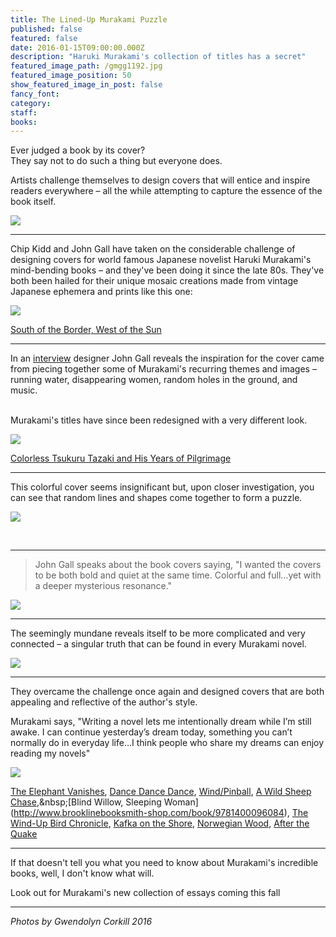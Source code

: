 ```yaml
---
title: The Lined-Up Murakami Puzzle
published: false
featured: false
date: 2016-01-15T09:00:00.000Z
description: "Haruki Murakami's collection of titles has a secret"
featured_image_path: /gmgg1192.jpg
featured_image_position: 50
show_featured_image_in_post: false
fancy_font:
category:
staff:
books:
---
```



Ever judged a book by its cover?
<br>They say not to do such a thing but everyone does.

Artists challenge themselves to design covers that will entice and inspire readers everywhere – all the while attempting to capture the essence of the book itself.&nbsp;

![](/uploads/versions/gmgg1286---x----3276-2184x---.jpg)

---

Chip Kidd and John Gall have taken on the considerable challenge of designing covers for world famous Japanese novelist Haruki Murakami's mind-bending books – and they've been doing it since the late 80s. They've both been hailed for their unique mosaic creations made from vintage Japanese ephemera and prints like this one:

![](/uploads/versions/gmgg1311---x----3114-2076x---.jpg)

[South of the Border, West of the Sun](http://www.brooklinebooksmith-shop.com/book/9780679767398)

---

In an [interview](http://www.harukimurakami.com/resource_category/q_and_a)&nbsp;designer John Gall reveals the inspiration for the cover came from piecing together some of Murakami's recurring themes and images – running water, disappearing women, random holes in the ground, and music.&nbsp;

<br>Murakami's titles have since been redesigned with a very different look.&nbsp;

![](/uploads/versions/gmgg1314---x----2166-1630x---.jpg)

[Colorless Tsukuru Tazaki and His Years of Pilgrimage](http://www.brooklinebooksmith-shop.com/book/9780679767398)

---

This colorful cover seems insignificant but, upon closer investigation, you can see that random lines and shapes come together to form a puzzle. &nbsp;

![](/uploads/versions/gmgg1142---x----2824-1883x---.jpg)

&nbsp;

---

> John Gall speaks about the book covers saying, "I wanted the covers to be both bold and quiet at the same time. Colorful and full…yet with a deeper mysterious resonance."

![](/uploads/versions/gmgg1190---x----1638-2457x---.jpg)

---

The seemingly mundane reveals itself to be more complicated and very connected – a singular truth that can be found in every Murakami novel. &nbsp;

![](/uploads/versions/gmgg1235---x----3276-2184x---.jpg)

---

They overcame the challenge once again and designed covers that are both appealing and reflective of the author's style.&nbsp;

Murakami says, "Writing a novel lets me intentionally dream while I’m still awake. I can continue yesterday’s dream today, something you can’t normally do in everyday life…I think people who share my dreams can enjoy reading my novels"

![](/uploads/versions/gmgg1202---x----2135-2755x---.jpg)

[The Elephant Vanishes](http://www.brooklinebooksmith-shop.com/book/9780679750536), [Dance Dance Dance](http://www.brooklinebooksmith-shop.com/book/9780679753797), [Wind/Pinball](http://www.brooklinebooksmith-shop.com/book/9780804170147),&nbsp;[A Wild Sheep Chase](http://www.brooklinebooksmith-shop.com/book/9780375718946,),&nbsp;[Blind Willow, Sleeping Woman](http://www.brooklinebooksmith-shop.com/book/9781400096084),&nbsp;[The Wind-Up Bird Chronicle](http://www.brooklinebooksmith-shop.com/book/9780679775430), [Kafka on the Shore](http://www.brooklinebooksmith-shop.com/book/9781400079278), [Norwegian Wood](http://www.brooklinebooksmith-shop.com/book/9780375704024), [After the Quake](http://www.brooklinebooksmith-shop.com/book/9780375713279)

---

If that doesn't tell you what you need to know about Murakami's incredible books, well, I don't know what will.&nbsp;

Look out for Murakami's new collection of essays coming this fall

---

*Photos by Gwendolyn Corkill 2016*